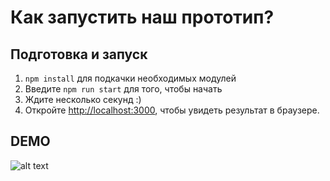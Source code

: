 
# Как запустить наш прототип?

## Подготовка и запуск
1) `npm install` для подкачки необходимых модулей
2) Введите `npm run start` для того, чтобы начать
3) Ждите несколько секунд :)
4) Откройте [http://localhost:3000](http://localhost:3000), чтобы увидеть результат в браузере.

## DEMO

![alt text](https://imgur.com/XtvIDkZ)


